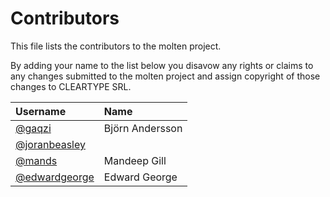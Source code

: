 # Contributors

This file lists the contributors to the molten project.

By adding your name to the list below you disavow any rights or claims
to any changes submitted to the molten project and assign copyright of
those changes to CLEARTYPE SRL.

| Username                                         | Name            |
| :-------                                         | :---            |
| [@gaqzi](https://github.com/gaqzi)               | Björn Andersson |
| [@joranbeasley](https://github.com/joranbeasley) |                 |
| [@mands](https://github.com/mands)               | Mandeep Gill    |
| [@edwardgeorge](https://github.com/edwardgeorge) | Edward George   |
